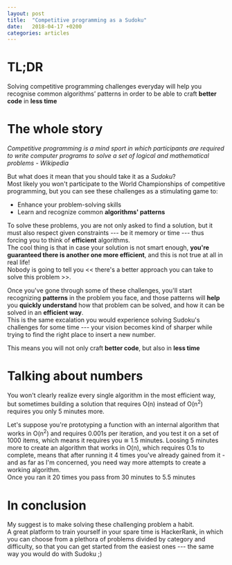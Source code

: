 ```yaml
---
layout: post
title:  "Competitive programming as a Sudoku"
date:   2018-04-17 +0200
categories: articles
---
```

# TL;DR
Solving competitive programming challenges everyday will help you recognise common algorithms’ patterns in order to be able to craft **better code** in **less time**   

# The whole story
*Competitive programming is a mind sport in which participants are required to write computer programs to solve a set of logical and mathematical problems - Wikipedia*

But what does it mean that you should take it as a *Sudoku*? <br>
Most likely you won't participate to the World Championships of competitive programming, but you can see these challenges as a stimulating game to:
- Enhance your problem-solving skills
- Learn and recognize common **algorithms' patterns**

To solve these problems, you are not only asked to find a solution, but it must also respect given constraints --- be it memory or time --- thus forcing you to think of **efficient** algorithms.  
The cool thing is that in case your solution is not smart enough, **you're guaranteed there is another one more efficient**, and this is not true at all in real life!  
Nobody is going to tell you << there's a better approach you can take to solve this problem >>.  

Once you've gone through some of these challenges, you'll start recognizing **patterns** in the problem you face, and those patterns will **help** you **quickly understand** how that problem can be solved, and how it can be solved in an **efficient way**.  
This is the same excalation you would experience solving Sudoku's challenges for some time --- your vision becomes kind of sharper while trying to find the right place to insert a new number.  

This means you will not only craft **better code**, but also in **less time**

# Talking about numbers
You won't clearly realize every single algorithm in the most efficient way, but sometimes building a solution that requires O(n) instead of O(n<sup>2</sup>) requires you only 5 minutes more. 

Let's suppose you're prototyping a function with an internal algorithm that works in O(n<sup>2</sup>) and requires 0.001s per iteration, and you test it on a set of 1000 items, which means it requires you &cong; 1.5 minutes. Loosing 5 minutes more to create an algorithm that works in O(n), which requires 0.1s to complete, means that after running it 4 times you've already gained from it - and as far as I'm concerned, you need way more attempts to create a working algorithm. <br>
Once you ran it 20 times you pass from 30 minutes to 5.5 minutes

# In conclusion
My suggest is to make solving these challenging problem a habit.  
A great platform to train yourself in your spare time is HackerRank, in which you can choose from a plethora of problems divided by category and difficulty, so that you can get started from the easiest ones --- the same way you would do with Sudoku ;)
